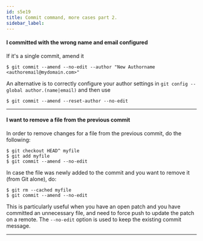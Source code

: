 ```yaml
---
id: s5e19
title: Commit command, more cases part 2.
sidebar_label:
---
```



#### I committed with the wrong name and email configured
If it's a single commit, amend it

`$ git commit --amend --no-edit --author "New Authorname <authoremail@mydomain.com>"`

An alternative is to correctly configure your author settings in `git config --global author.(name|email)` and then use

`$ git commit --amend --reset-author --no-edit`

---

#### I want to remove a file from the previous commit

In order to remove changes for a file from the previous commit, do the following:

```
$ git checkout HEAD^ myfile
$ git add myfile
$ git commit --amend --no-edit
```

In case the file was newly added to the commit and you want to remove it (from Git alone), do:

```
$ git rm --cached myfile
$ git commit --amend --no-edit
```

This is particularly useful when you have an open patch and you have committed an unnecessary file, and need to force push to update the patch on a remote. The `--no-edit` option is used to keep the existing commit message.

---
